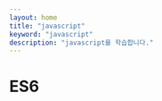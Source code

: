 ```yaml
---
layout: home
title: "javascript"
keyword: "javascript"
description: "javascript를 학습합니다."
---
```


# ES6
